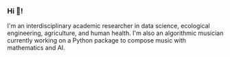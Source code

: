 ### Hi 👋!

I'm an interdisciplinary academic researcher in data science, ecological engineering, agriculture, and human health. I'm also an algorithmic musician currently working on a Python package to compose music with mathematics and AI.
